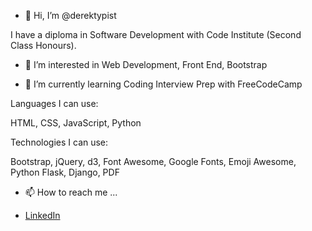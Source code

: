 - 👋 Hi, I’m @derektypist

I have a diploma in Software Development with Code Institute (Second Class Honours).


- 👀 I’m interested in Web Development, Front End, Bootstrap

- 🌱 I’m currently learning Coding Interview Prep with FreeCodeCamp

Languages I can use:

HTML, CSS, JavaScript, Python

Technologies I can use:

Bootstrap, jQuery, d3, Font Awesome, Google Fonts, Emoji Awesome, Python Flask, Django, PDF


- 📫 How to reach me ...

- [LinkedIn](https://www.linkedin.com/in/derekdhammaloka)

<!---
derektypist/derektypist is a ✨ special ✨ repository because its `README.md` (this file) appears on your GitHub profile.
You can click the Preview link to take a look at your changes.
--->
